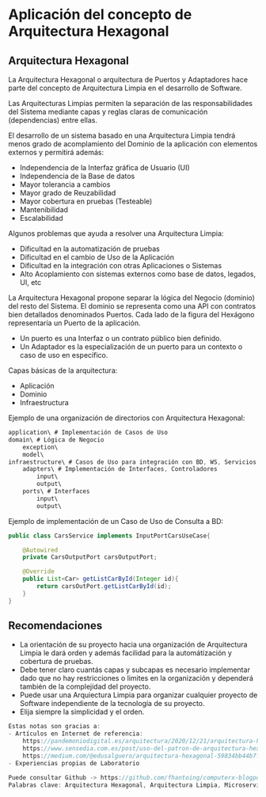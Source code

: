 # Aplicación del concepto de Arquitectura Hexagonal

## Arquitectura Hexagonal

La Arquitectura Hexagonal o arquitectura de Puertos y Adaptadores hace parte del concepto de Arquitectura Limpia en el desarrollo de 
Software.

Las Arquitecturas Limpias permiten la separación de las responsabilidades del Sistema mediante capas y reglas claras de comunicación 
(dependencias) entre ellas.

El desarrollo de un sistema basado en una Arquitectura Limpia tendrá menos grado de acomplamiento del Dominio de la aplicación con elementos 
externos y permitirá además:

- Independencia de la Interfaz gráfica de Usuario (UI)
- Independencia de la Base de datos
- Mayor tolerancia a cambios
- Mayor grado de Reuzabilidad
- Mayor cobertura en pruebas (Testeable)
- Mantenibilidad
- Escalabilidad

Algunos problemas que ayuda a resolver una Arquitectura Limpia:

- Dificultad en la automatización de pruebas
- Dificultad en el cambio de Uso de la Aplicación
- Dificultad en la integración con otras Aplicaciones o Sistemas
- Alto Acoplamiento con sistemas externos como base de datos, legados, UI, etc

La Arquitectura Hexagonal propone separar la lógica del Negocio (dominio) del resto del Sistema. El dominio se representa como una API con 
contratos bien detallados denominados Puertos. Cada lado de la figura del Hexágono representaría un Puerto de la aplicación.

- Un puerto es una Interfaz o un contrato público bien definido.
- Un Adaptador es la especialización de un puerto para un contexto o caso de uso en específico.

Capas básicas de la arquitectura: 

- Aplicación
- Dominio
- Infraestructura

Ejemplo de una organización de directorios con Arquitectura Hexagonal:

```java
application\ # Implementación de Casos de Uso
domain\ # Lógica de Negocio
    exception\
    model\
infraestructure\ # Casos de Uso para integración con BD, WS, Servicios HTTP
    adapters\ # Implementación de Interfaces, Controladores
        input\ 
        output\ 
    ports\ # Interfaces
        input\  
        output\
```

Ejemplo de implementación de un Caso de Uso de Consulta a BD:

```java
public class CarsService implements InputPortCarsUseCase{

    @Autowired
    private CarsOutputPort carsOutputPort;

    @Override
    public List<Car> getListCarById(Integer id){
        return carsOutPort.getListCarById(id);
    }
}
```

## Recomendaciones

- La orientación de su proyecto hacia una organización de Arquitectura Limpia le dará orden y además facilidad para la automátización y 
  cobertura de pruebas.
- Debe tener claro cuantás capas y subcapas es necesario implementar dado que no hay restricciones o limites en la organización y dependerá 
  también de la complejidad del proyecto.
- Puede usar una Arquiectura Limpia para organizar cualquier proyecto de Software independiente de la tecnología de su proyecto. 
- Elija siempre la simplicidad y el orden.

```javascript
Estas notas son gracias a:
- Artículos en Internet de referencia:
    https://pandemoniodigital.es/arquitectura/2020/12/21/arquitectura-hexagonal-spring-boot.html
    https://www.sensedia.com.es/post/uso-del-patron-de-arquitectura-hexagonal
    https://medium.com/@edusalguero/arquitectura-hexagonal-59834bb44b7f
- Experiencias propias de Laboratorio

Puede consultar Github -> https://github.com/fhantoing/computerx-blogposts
Palabras clave: Arquitectura Hexagonal, Arquitectura Limpia, Microservicios, Java, Spring Boot.
```
